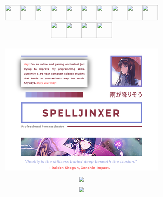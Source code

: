 <!-- Author: Spelljinxer -->
# <p align="center"><img height="50" width="50" src="https://i.redd.it/tsqu2c4rbda71.gif"><img height="50" width="50" src="https://i.redd.it/tsqu2c4rbda71.gif"><img height="50" width="50" src="https://i.redd.it/tsqu2c4rbda71.gif"><img height="50" width="50" src="https://i.redd.it/tsqu2c4rbda71.gif"><img height="50" width="50" src="https://i.redd.it/tsqu2c4rbda71.gif"><img height="50" width="50" src="https://i.redd.it/tsqu2c4rbda71.gif"><img height="50" width="50" src="https://i.redd.it/tsqu2c4rbda71.gif"><img height="50" width="50" src="https://i.redd.it/tsqu2c4rbda71.gif"><img height="50" width="50" src="https://i.redd.it/tsqu2c4rbda71.gif"><img height="50" width="50" src="https://i.redd.it/tsqu2c4rbda71.gif"><img height="50" width="50" src="https://i.redd.it/tsqu2c4rbda71.gif"><img height="50" width="50" src="https://i.redd.it/tsqu2c4rbda71.gif"><img height="50" width="50" src="https://i.redd.it/tsqu2c4rbda71.gif"><img height="50" width="50" src="https://i.redd.it/tsqu2c4rbda71.gif"></p>
<p align="center">
  <img src="https://github.com/Spelljinxer/Spelljinxer/blob/main/img/spelljinxerreadme.png"><br>
  <br>
  <img align="center"src="https://github-readme-stats.vercel.app/api?username=Spelljinxer&theme=material-palenight&show_icons=true&count_private=true"><br>
  <br>
  <img src="https://github-readme-stats.vercel.app/api/top-langs?username=Spelljinxer&layout=compact&custom_title=Languages Used:"/>
</p>

